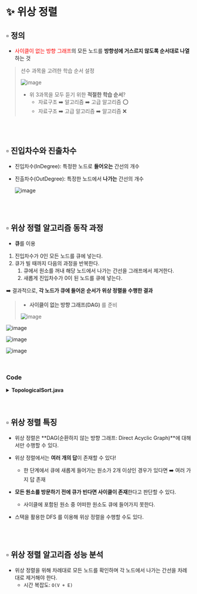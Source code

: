 # ✨ 위상 정렬

## ▫️ 정의
- <span style="color:red">사이클이 없는 방향 그래프</span>의 모든 노드를 **방향성에 거스르지 않도록 순서대로 나열**하는 것
> 선수 과목을 고려한 학습 순서 설정
> 
> ![image](https://github.com/hayannn/2L24-Algo-Study/assets/102213509/11681aca-e969-4a1d-b133-59756ca90425)
> 
> - 위 3과목을 모두 듣기 위한 **적절한 학습 순서**?
>   - 자료구조 ➡️ 알고리즘 ➡️ 고급 알고리즘 ⭕
>   - 자료구조 ➡️ 고급 알고리즘 ➡️ 알고리즘 ❌

<br>
<br>

## ▫️ 진입차수와 진출차수
- 진입차수(InDegree): 특정한 노드로 **들어오는** 간선의 개수
- 진출차수(OutDegree): 특정한 노드에서 **나가는** 간선의 개수

  ![image](https://github.com/hayannn/2L24-Algo-Study/assets/102213509/3227f08a-a921-42ec-aa3c-86f3084efb90)

<br>
<br>

## ▫️ 위상 정렬 알고리즘 동작 과정
- **큐**를 이용

1. 진입차수가 0인 모든 노드를 큐에 넣는다.
2. 큐가 빌 때까지 다음의 과정을 반복한다.
   1) 큐에서 원소를 꺼내 해당 노드에서 나가는 간선을 그래프에서 제거한다.
   2) 새롭게 진입차수가 0이 된 노드를 큐에 넣는다.

➡️ 결과적으로, **각 노드가 큐에 들어온 순서가 위상 정렬을 수행한 결과**


> - **사이클이 없는 방향 그래프(DAG)** 를 준비
> 
> ![image](https://github.com/hayannn/2L24-Algo-Study/assets/102213509/eaceadc6-a737-4733-9361-1373d76472f0)



![image](https://github.com/hayannn/2L24-Algo-Study/assets/102213509/2dd13571-bd71-4c2a-aa66-a2f58018b40d)

![image](https://github.com/hayannn/2L24-Algo-Study/assets/102213509/e951c1ce-1de1-4612-bc1f-da80b0ac6a42)

![image](https://github.com/hayannn/2L24-Algo-Study/assets/102213509/61927ab6-3c99-4ff9-b428-15b64a9a9fda)

<br>

### Code

<details>
<summary><strong>TopologicalSort.java</strong></summary>

```java
package HayanLee.그래프이론.이론.code;

import java.util.*;

public class TopologicalSort {

    // 노드의 개수(V)와 간선의 개수(E)
    // 노드의 개수는 최대 100,000개라고 가정
    public static int v, e;
    // 모든 노드에 대한 진입차수는 0으로 초기화
    public static int[] indegree = new int[100001];
    // 각 노드에 연결된 간선 정보를 담기 위한 연결 리스트 초기화
    public static ArrayList<ArrayList<Integer>> graph = new ArrayList<ArrayList<Integer>>();

    // 위상 정렬 함수
    public static void topologySort() {
        ArrayList<Integer> result = new ArrayList<>(); // 알고리즘 수행 결과를 담을 리스트
        Queue<Integer> q = new LinkedList<>(); // 큐 라이브러리 사용

        // 처음 시작할 때는 진입차수가 0인 노드를 큐에 삽입
        for (int i = 1; i <= v; i++) {
            if (indegree[i] == 0) {
                q.offer(i);
            }
        }

        // 큐가 빌 때까지 반복
        while (!q.isEmpty()) {
            // 큐에서 원소 꺼내기
            int now = q.poll();
            result.add(now);
            // 해당 원소와 연결된 노드들의 진입차수에서 1 빼기
            for (int i = 0; i < graph.get(now).size(); i++) {
                indegree[graph.get(now).get(i)] -= 1;
                // 새롭게 진입차수가 0이 되는 노드를 큐에 삽입
                if (indegree[graph.get(now).get(i)] == 0) {
                    q.offer(graph.get(now).get(i));
                }
            }
        }

        // 위상 정렬을 수행한 결과 출력
        for (int i = 0; i < result.size(); i++) {
            System.out.print(result.get(i) + " ");
        }
    }

    public static void main(String[] args) {
        Scanner sc = new Scanner(System.in);

        v = sc.nextInt();
        e = sc.nextInt();

        // 그래프 초기화
        for (int i = 0; i <= v; i++) {
            graph.add(new ArrayList<Integer>());
        }

        // 방향 그래프의 모든 간선 정보를 입력 받기
        for (int i = 0; i < e; i++) {
            int a = sc.nextInt();
            int b = sc.nextInt();
            graph.get(a).add(b); // 정점 A에서 B로 이동 가능
            // 진입 차수를 1 증가
            indegree[b] += 1;
        }

        topologySort();
    }
}

```

![image](https://github.com/hayannn/2L24-Algo-Study/assets/102213509/7451c7e4-f9d7-4f5a-a6a9-11c0e6169b4a)

</details>

<br>
<br>

## ▫️ 위상 정렬 특징
- 위상 정렬은 **DAG(순환하지 않는 방향 그래프: Direct Acyclic Graph)**에 대해서만 수행할 수 있다.
- 위상 정렬에서는 **여러 개의 답**이 존재할 수 있다!
  - 한 단계에서 큐에 새롭게 들어가는 원소가 2개 이상인 경우가 있다면 ➡️ 여러 가지 답 존재


- **모든 원소를 방문하기 전에 큐가 빈다면 사이클이 존재**한다고 판단할 수 있다.
  - 사이클에 포함된 원소 중 어떠한 원소도 큐에 들어가지 못한다.

- 스택을 활용한 DFS 를 이용해 위상 정렬을 수행할 수도 있다.

<br>
<br>

## ▫️ 위상 정렬 알고리즘 성능 분석
- 위상 정렬을 위해 차례대로 모든 노드를 확인하며 각 노드에서 나가는 간선을 차례대로 제거해야 한다.
  - 시간 복잡도: ```O(V + E)```